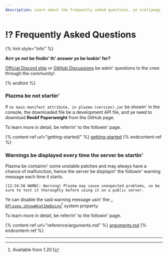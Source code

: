 ```yaml
---
description: Learn about the frequently asked questions, ye scallywag.
---
```


# ⁉️ Frequently Asked Questions

{% hint style="info" %}

**Arrr ye not be findin' th' answer ye be lookin' fer?**

[Official Discord ship](https://discord.gg/MmfC52K8A8) or [GitHub Discussions](https://github.com/PlazmaMC/PlazmaBukkit/discussions) be askin' questions to the crew through the community!

{% endhint %}

### Plazma be not startin'

If `no main manifest attribute, in plazma-(version).jar` be showin' in the console, the downloaded file be a development API file, and ye need to download **Reobf Paperweight** from the GitHub page.

To learn more in detail, be referrin' to the followin' page.

{% content-ref url="getting-started/" %}
[getting-started](getting-started#id-2)
{% endcontent-ref %}

### Warnings be displayed every time the server be startin'

Plazma be containin' some unstable patches and may always have a chance of malfunction, hence the server be displayin' the followin' warning message each time it starts.

```log
[12:34:56 WARN]: Warning! Plazma may cause unexpected problems, so be sure to test it thoroughly before using it on a public server.
```

Ye can disable the said warning message usin' the [`-DPlazma.iKnowWhatIAmDoing`](#user-content-fn-1)[^1] system property.

To learn more in detail, be referrin' to the followin' page.

{% content-ref url="reference/arguments.md" %}
[arguments.md](reference/arguments.md#plazma.iknowwhatiamdoing)
{% endcontent-ref %}

***

[^1]: Available from 1.20.1
